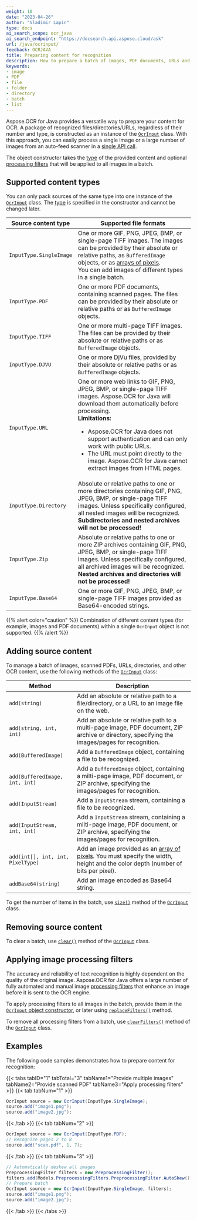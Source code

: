 ```yaml
---
weight: 10
date: "2023-04-26"
author: "Vladimir Lapin"
type: docs
ai_search_scope: ocr_java
ai_search_endpoint: "https://docsearch.api.aspose.cloud/ask"
url: /java/ocrinput/
feedback: OCRJAVA
title: Preparing content for recognition
description: How to prepare a batch of images, PDF documents, URLs and other content for recognition.
keywords:
- image
- PDF
- file
- folder
- directory
- batch
- list
---
```


Aspose.OCR for Java provides a versatile way to prepare your content for OCR. A package of recognized files/directories/URLs, regardless of their number and type, is constructed as an instance of the [`OcrInput`](https://reference.aspose.com/ocr/java/com.aspose.ocr/ocrinput/) class. With this approach, you can easily process a single image or a large number of images from an auto-feed scanner in a [single API call](/ocr/java/recognition/).

The object constructor takes the [type](#supported-content-types) of the provided content and optional [processing filters](#applying-image-processing-filters) that will be applied to all images in a batch.

## Supported content types

You can only pack sources of the same type into one instance of the [`OcrInput`](https://reference.aspose.com/ocr/java/com.aspose.ocr/ocrinput/) class. The [type](https://reference.aspose.com/ocr/java/com.aspose.ocr/inputtype/) is specified in the constructor and cannot be changed later.

Source content type | Supported file formats
------------------- | ----------------------
`InputType.SingleImage` | One or more GIF, PNG, JPEG, BMP, or single-page TIFF images. The images can be provided by their absolute or relative paths, as `BufferedImage` objects, or as [arrays of pixels](/ocr/java/ocrinput/image-by-pixel/).<br />You can add images of different types in a single batch.
`InputType.PDF` | One or more PDF documents, containing scanned pages. The files can be provided by their absolute or relative paths or as `BufferedImage` objects.
`InputType.TIFF` | One or more multi-page TIFF images. The files can be provided by their absolute or relative paths or as `BufferedImage` objects.
`InputType.DJVU` | One or more DjVu files, provided by their absolute or relative paths or as `BufferedImage` objects.
`InputType.URL` | One or more web links to GIF, PNG, JPEG, BMP, or single-page TIFF images. Aspose.OCR for Java will download them automatically before processing.<br />**Limitations:**<ul><li>Aspose.OCR for Java does not support authentication and can only work with public URLs.</li><li>The URL must point directly to the image. Aspose.OCR for Java cannot extract images from HTML pages.</li></ul>
`InputType.Directory` | Absolute or relative paths to one or more directories containing GIF, PNG, JPEG, BMP, or single-page TIFF images. Unless specifically configured, all nested images will be recognized.<br />**Subdirectories and nested archives will not be processed!**
`InputType.Zip` | Absolute or relative paths to one or more ZIP archives containing GIF, PNG, JPEG, BMP, or single-page TIFF images. Unless specifically configured, all archived images will be recognized.<br />**Nested archives and directories will not be processed!**
`InputType.Base64` | One or more GIF, PNG, JPEG, BMP, or single-page TIFF images provided as Base64-encoded strings.

{{% alert color="caution" %}}
Combination of different content types (for example, images and PDF documents) within a single `OcrInput` object is not supported.
{{% /alert %}}

## Adding source content

To manage a batch of images, scanned PDFs, URLs, directories, and other OCR content, use the following methods of the [`OcrInput`](https://reference.aspose.com/ocr/java/com.aspose.ocr/ocrinput/) class:

Method | Description
------ | -----------
`add(string)` | Add an absolute or relative path to a file/directory, or a URL to an image file on the web.
`add(string, int, int)` | Add an absolute or relative path to a multi-page image, PDF document, ZIP archive or directory, specifying the images/pages for recognition.
`add(BufferedImage)` | Add a `BufferedImage` object, containing a file to be recognized.
`add(BufferedImage, int, int)` | Add a `BufferedImage` object, containing a milti-page image, PDF document, or ZIP archive, specifying the images/pages for recognition.
`add(InputStream)` | Add a `InputStream` stream, containing a file to be recognized.
`add(InputStream, int, int)` | Add a `InputStream` stream, containing a milti-page image, PDF document, or ZIP archive, specifying the images/pages for recognition.
`add(int[], int, int, PixelType)` | Add an image provided as an [array of pixels](/ocr/java/ocrinput/image-by-pixel/). You must specify the width, height and the color depth (number of bits per pixel).
`addBase64(string)` | Add an image encoded as Base64 string.

To get the number of items in the batch, use [`size()`](https://reference.aspose.com/ocr/java/com.aspose.ocr/ocrinput/#size--) method of the [`OcrInput`](https://reference.aspose.com/ocr/java/com.aspose.ocr/ocrinput/) class.

## Removing source content

To clear a batch, use [`clear()`](https://reference.aspose.com/ocr/java/com.aspose.ocr/ocrinput/#clear--) method of the [`OcrInput`](https://reference.aspose.com/ocr/java/com.aspose.ocr/ocrinput/) class.

## Applying image processing filters

The accuracy and reliability of text recognition is highly dependent on the quality of the original image. Aspose.OCR for Java offers a large number of fully automated and manual image [processing filters](/ocr/net/image-processing/) that enhance an image before it is sent to the OCR engine.

To apply processing filters to all images in the batch, provide them in the [`OcrInput` object constructor](https://reference.aspose.com/ocr/java/com.aspose.ocr/ocrinput/#OcrInput-com.aspose.ocr.InputType-com.aspose.ocr.PreprocessingFilter-), or later using [`replaceFilters()`](https://reference.aspose.com/ocr/java/com.aspose.ocr/ocrinput/#replaceFilters-com.aspose.ocr.PreprocessingFilter-) method.

To remove all processing filters from a batch, use [`clearFilters()`](https://reference.aspose.com/ocr/java/com.aspose.ocr/ocrinput/#clearFilters--) method of the [`OcrInput`](https://reference.aspose.com/ocr/java/com.aspose.ocr/ocrinput/) class.

## Examples

The following code samples demonstrates how to prepare content for recognition:

{{< tabs tabID="1" tabTotal="3" tabName1="Provide multiple images" tabName2="Provide scanned PDF" tabName3="Apply processing filters" >}}
{{< tab tabNum="1" >}}
```java
OcrInput source = new OcrInput(InputType.SingleImage);
source.add("image1.png");
source.add("image2.jpg");
```
{{< /tab >}}
{{< tab tabNum="2" >}}
```java
OcrInput source = new OcrInput(InputType.PDF);
// Recognize pages 2 to 8
source.add("scan.pdf", 1, 7);
```
{{< /tab >}}
{{< tab tabNum="3" >}}
```java
// Automatically deskew all images
PreprocessingFilter filters = new PreprocessingFilter();
filters.add(Models.PreprocessingFilters.PreprocessingFilter.AutoSkew());
// Prepare batch
OcrInput source = new OcrInput(InputType.SingleImage, filters);
source.add("image1.png");
source.add("image2.jpg");
```
{{< /tab >}}
{{< /tabs >}}
